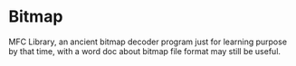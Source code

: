# Bitmap
MFC Library, an ancient bitmap decoder program just for learning purpose by that time, with a word doc about bitmap file format may still be useful.
